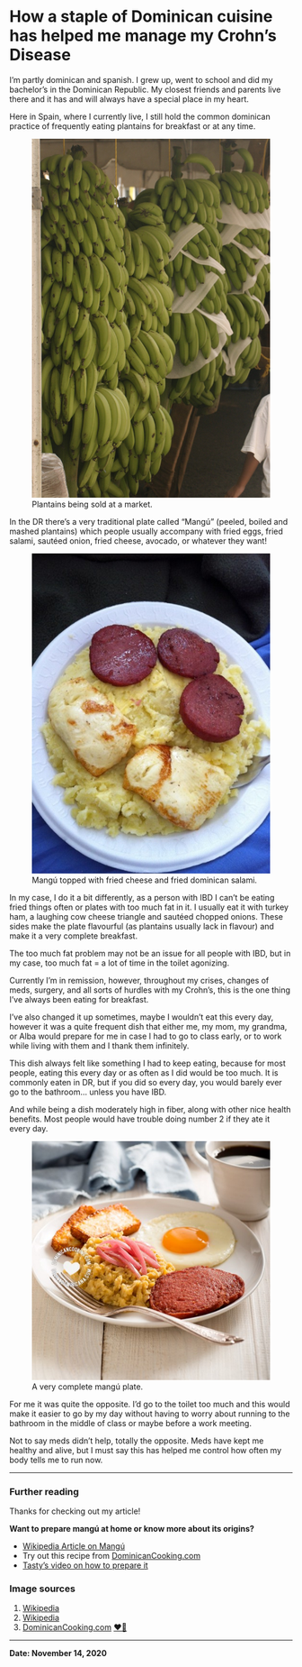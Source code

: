 # How a staple of Dominican cuisine has helped me manage my Crohn’s Disease

I’m partly dominican and spanish. I grew up, went to school and did my bachelor’s in the Dominican Republic. My closest friends and parents live there and it has and will always have a special place in my heart.

Here in Spain, where I currently live, I still hold the common dominican practice of frequently eating plantains for breakfast or at any time.

<figure>
    <img src="./assets/1.jpeg">
    <figcaption>Plantains being sold at a market.</figcaption>
</figure>

In the DR there’s a very traditional plate called “Mangú” (peeled, boiled and mashed plantains) which people usually accompany with fried eggs, fried salami, sautéed onion, fried cheese, avocado, or whatever they want!


<figure>
    <img src="./assets/2.jpeg">
    <figcaption>Mangú topped with fried cheese and fried dominican salami.</figcaption>
</figure>

In my case, I do it a bit differently, as a person with IBD I can’t be eating fried things often or plates with too much fat in it. I usually eat it with turkey ham, a laughing cow cheese triangle and sautéed chopped onions. These sides make the plate flavourful (as plantains usually lack in flavour) and make it a very complete breakfast.

The too much fat problem may not be an issue for all people with IBD, but in my case, too much fat = a lot of time in the toilet agonizing.

Currently I’m in remission, however, throughout my crises, changes of meds, surgery, and all sorts of hurdles with my Crohn’s, this is the one thing I’ve always been eating for breakfast.

I’ve also changed it up sometimes, maybe I wouldn’t eat this every day, however it was a quite frequent dish that either me, my mom, my grandma, or Alba would prepare for me in case I had to go to class early, or to work while living with them and I thank them infinitely.

This dish always felt like something I had to keep eating, because for most people, eating this every day or as often as I did would be too much. It is commonly eaten in DR, but if you did so every day, you would barely ever go to the bathroom… unless you have IBD.

And while being a dish moderately high in fiber, along with other nice health benefits. Most people would have trouble doing number 2 if they ate it every day.

<figure>
    <img src="./assets/3.jpeg">
    <figcaption>A very complete mangú plate.</figcaption>
</figure>

For me it was quite the opposite. I’d go to the toilet too much and this would make it easier to go by my day without having to worry about running to the bathroom in the middle of class or maybe before a work meeting.

Not to say meds didn’t help, totally the opposite. Meds have kept me healthy and alive, but I must say this has helped me control how often my body tells me to run now.

***

### Further reading

Thanks for checking out my article!

**Want to prepare mangú at home or know more about its origins?**

- [Wikipedia Article on Mangú](https://en.wikipedia.org/wiki/Mang%C3%BA)
- Try out this recipe from [DominicanCooking.com](https://www.dominicancooking.com/532-mangu-mashed-plantains.html)
- [Tasty’s video on how to prepare it](https://www.youtube.com/watch?v=o0Irz2Bk_ik)

### Image sources

1. [Wikipedia](https://en.wikipedia.org/wiki/Cooking_banana)
2. [Wikipedia](https://en.wikipedia.org/wiki/Mang%C3%BA)
3. [DominicanCooking.com](https://dominicancooking.com/) <a href="/cool_links/" id="BibiSecret4" class="bibi" onclick="setCookie('bibiCookie',5,1)"><span>❤️‍🔥</span></a>

***

**Date: November 14, 2020**
